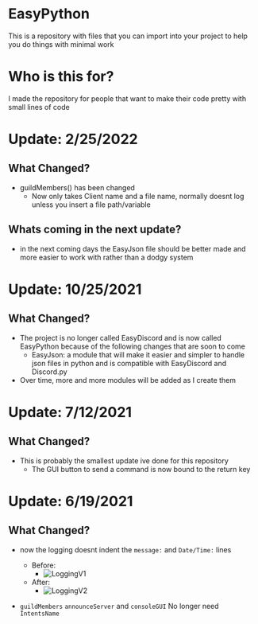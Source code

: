 # EasyPython
This is a repository with files that you can import into your project to help you do things with minimal work

# Who is this for?
I made the repository for people that want to make their code pretty with small lines of code


# Update: 2/25/2022
What Changed?
---
- guildMembers() has been changed
    - Now only takes Client name and a file name, normally doesnt log unless you insert a file path/variable

Whats coming in the next update?
---
- in the next coming days the EasyJson file should be better made and more easier to work with rather than a dodgy system

# Update: 10/25/2021
What Changed?
---
- The project is no longer called EasyDiscord and is now called EasyPython because of the following changes that are soon to come
    - EasyJson: a module that will make it easier and simpler to handle json files in python and is compatible with EasyDiscord and Discord.py
- Over time, more and more modules will be added as I create them 

# Update: 7/12/2021
What Changed?
---

- This is probably the smallest update ive done for this repository
    - The GUI button to send a command is now bound to the return key

# Update: 6/19/2021
What Changed?
---

- now the logging doesnt indent the `message:` and `Date/Time:` lines
    - Before:
        - ![LoggingV1](https://cdn.discordapp.com/attachments/832275753793224724/855897065783164938/1MessageLoggingBefore.PNG)
    - After:
        - ![LoggingV2](https://cdn.discordapp.com/attachments/832275753793224724/855893629087514654/1MessageLoggingRedone.PNG)

- `guildMembers` `announceServer` and `consoleGUI` No longer need `IntentsName`